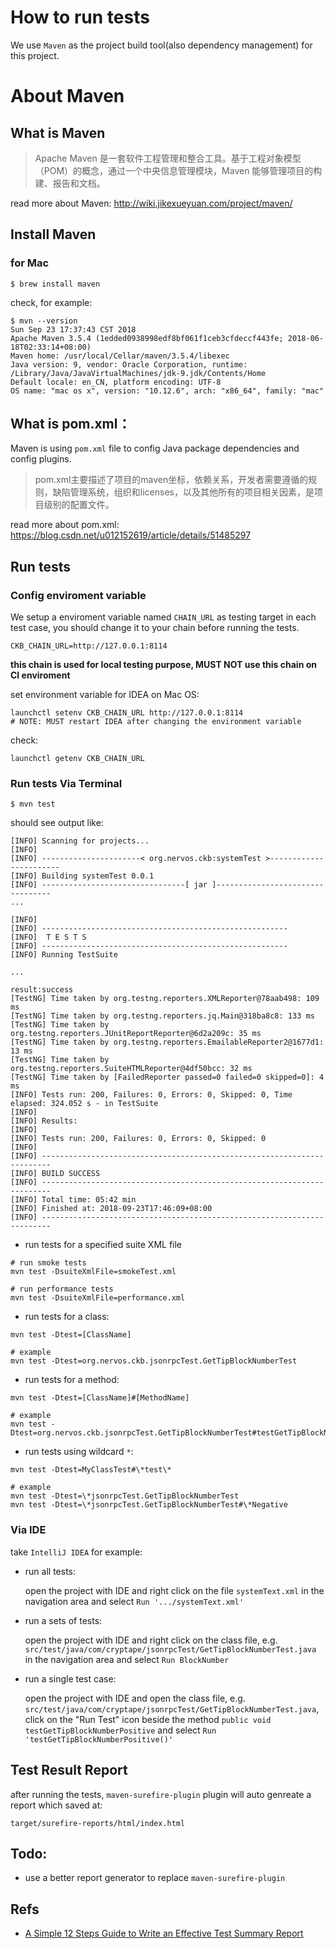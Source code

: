 # How to run tests


We use `Maven` as the project build tool(also dependency management) for this project.


# About Maven

## What is Maven

> Apache Maven 是一套软件工程管理和整合工具。基于工程对象模型（POM）的概念，通过一个中央信息管理模块，Maven 能够管理项目的构建、报告和文档。

read more about Maven: http://wiki.jikexueyuan.com/project/maven/


## Install Maven

### for Mac

```
$ brew install maven
```

check, for example:

```
$ mvn --version                                                                                                                                      Sun Sep 23 17:37:43 CST 2018
Apache Maven 3.5.4 (1edded0938998edf8bf061f1ceb3cfdeccf443fe; 2018-06-18T02:33:14+08:00)
Maven home: /usr/local/Cellar/maven/3.5.4/libexec
Java version: 9, vendor: Oracle Corporation, runtime: /Library/Java/JavaVirtualMachines/jdk-9.jdk/Contents/Home
Default locale: en_CN, platform encoding: UTF-8
OS name: "mac os x", version: "10.12.6", arch: "x86_64", family: "mac"
```


## What is pom.xml：

Maven is using `pom.xml` file to config Java package dependencies and config plugins.

> pom.xml主要描述了项目的maven坐标，依赖关系，开发者需要遵循的规则，缺陷管理系统，组织和licenses，以及其他所有的项目相关因素，是项目级别的配置文件。

read more about pom.xml: https://blog.csdn.net/u012152619/article/details/51485297


## Run tests

### Config enviroment variable

We setup a enviroment variable named `CHAIN_URL` as testing target in each test case, you should change it to your chain before running the tests.

```
CKB_CHAIN_URL=http://127.0.0.1:8114
```

**this chain is used for local testing purpose, MUST NOT use this chain on CI enviroment**

set environment variable for IDEA on Mac OS:

```
launchctl setenv CKB_CHAIN_URL http://127.0.0.1:8114
# NOTE: MUST restart IDEA after changing the environment variable
```

check:

```
launchctl getenv CKB_CHAIN_URL
```

### Run tests Via Terminal

```
$ mvn test
```

should see output like:

```
[INFO] Scanning for projects...
[INFO]
[INFO] ----------------------< org.nervos.ckb:systemTest >-----------------------
[INFO] Building systemTest 0.0.1
[INFO] --------------------------------[ jar ]---------------------------------
...

[INFO]
[INFO] -------------------------------------------------------
[INFO]  T E S T S
[INFO] -------------------------------------------------------
[INFO] Running TestSuite

...

result:success
[TestNG] Time taken by org.testng.reporters.XMLReporter@78aab498: 109 ms
[TestNG] Time taken by org.testng.reporters.jq.Main@318ba8c8: 133 ms
[TestNG] Time taken by org.testng.reporters.JUnitReportReporter@6d2a209c: 35 ms
[TestNG] Time taken by org.testng.reporters.EmailableReporter2@1677d1: 13 ms
[TestNG] Time taken by org.testng.reporters.SuiteHTMLReporter@4df50bcc: 32 ms
[TestNG] Time taken by [FailedReporter passed=0 failed=0 skipped=0]: 4 ms
[INFO] Tests run: 200, Failures: 0, Errors: 0, Skipped: 0, Time elapsed: 324.052 s - in TestSuite
[INFO]
[INFO] Results:
[INFO]
[INFO] Tests run: 200, Failures: 0, Errors: 0, Skipped: 0
[INFO]
[INFO] ------------------------------------------------------------------------
[INFO] BUILD SUCCESS
[INFO] ------------------------------------------------------------------------
[INFO] Total time: 05:42 min
[INFO] Finished at: 2018-09-23T17:46:09+08:00
[INFO] ------------------------------------------------------------------------
```

* run tests for a specified suite XML file

```
# run smoke tests
mvn test -DsuiteXmlFile=smokeTest.xml

# run performance tests
mvn test -DsuiteXmlFile=performance.xml

```

* run tests for a class:

```
mvn test -Dtest=[ClassName]

# example
mvn test -Dtest=org.nervos.ckb.jsonrpcTest.GetTipBlockNumberTest
```

* run tests for a method:

```
mvn test -Dtest=[ClassName]#[MethodName]

# example
mvn test -Dtest=org.nervos.ckb.jsonrpcTest.GetTipBlockNumberTest#testGetTipBlockNumberNegative
```

* run tests using wildcard `*`:

```
mvn test -Dtest=MyClassTest#\*test\*

# example
mvn test -Dtest=\*jsonrpcTest.GetTipBlockNumberTest
mvn test -Dtest=\*jsonrpcTest.GetTipBlockNumberTest#\*Negative
```


### Via IDE

take `IntelliJ IDEA` for example:

* run all tests:

    open the project with IDE and right click on the file `systemText.xml` in the navigation area and select `Run '.../systemText.xml'`

* run a sets of tests:

    open the project with IDE and right click on the class file, e.g. `src/test/java/com/cryptape/jsonrpcTest/GetTipBlockNumberTest.java` in the navigation area and select `Run BlockNumber`

* run a single test case:

    open the project with IDE and open the class file, e.g. `src/test/java/com/cryptape/jsonrpcTest/GetTipBlockNumberTest.java`, click on the "Run Test" icon beside the method `public void testGetTipBlockNumberPositive` and select `Run 'testGetTipBlockNumberPositive()'`

## Test Result Report

after running the tests, `maven-surefire-plugin` plugin will auto genreate a report which saved at:

`target/surefire-reports/html/index.html`


## Todo:

* use a better report generator to replace `maven-surefire-plugin`

## Refs

* [A Simple 12 Steps Guide to Write an Effective Test Summary Report](https://www.softwaretestinghelp.com/test-summary-report-template-download-sample/)


